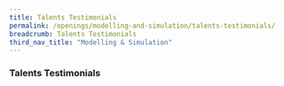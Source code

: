 ```yaml
---
title: Talents Testimonials
permalink: /openings/modelling-and-simulation/talents-testimonials/
breadcrumb: Talents Testimonials
third_nav_title: "Modelling & Simulation"
---
```


### **Talents Testimonials**
